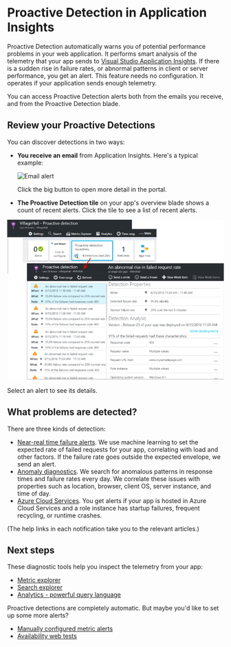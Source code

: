 <properties 
	pageTitle="Proactive detection in Application Insights | Microsoft Azure" 
	description="Application Insights performs automatic deep analysis of your app telemetry and warns you of potential problems." 
	services="application-insights" 
    documentationCenter="windows"
	authors="rakefetj" 
	manager="douge"/>

<tags 
	ms.service="application-insights" 
	ms.workload="tbd" 
	ms.tgt_pltfrm="ibiza" 
	ms.devlang="na" 
	ms.topic="article" 
	ms.date="08/15/2016" 
	ms.author="awills"/>

#  Proactive Detection in Application Insights

 Proactive Detection automatically warns you of potential performance problems in your web application. It performs smart analysis of the telemetry that your app sends to [Visual Studio Application Insights](app-insights-overview.md). If there is a sudden rise in failure rates, or abnormal patterns in client or server performance, you get an alert. This feature needs no configuration. It operates if your application sends enough telemetry.

You can access Proactive Detection alerts both from the emails you receive, and from the Proactive Detection blade.



## Review your Proactive Detections

You can discover detections in two ways:

* **You receive an email** from Application Insights. Here's a typical example:

    ![Email alert](./media/app-insights-proactive-detection/03.png)

    Click the big button to open more detail in the portal.

* **The Proactive Detection tile** on your app's overview blade shows a count of recent alerts. Click the tile to see a list of recent alerts.

![View recent detections](./media/app-insights-proactive-detection/04.png)

Select an alert to see its details.


## What problems are detected?

There are three kinds of detection:

* [Near-real time failure alerts](app-insights-proactive-failure-diagnostics.md). We use machine learning to set the expected rate of failed requests for your app, correlating with load and other factors. If the failure rate goes outside the expected envelope, we send an alert.
* [Anomaly diagnostics](app-insights-proactive-anomaly-diagnostics.md). We search for anomalous patterns in response times and failure rates every day. We correlate these issues with properties such as location, browser, client OS, server instance, and time of day.
* [Azure Cloud Services](https://azure.microsoft.com/blog/proactive-notifications-on-cloud-service-issues-with-azure-diagnostics-and-application-insights/). You get alerts if your app is hosted in Azure Cloud Services and a role instance has startup failures, frequent recycling, or runtime crashes.

(The help links in each notification take you to the relevant articles.)


## Next steps

These diagnostic tools help you inspect the telemetry from your app:

* [Metric explorer](app-insights-metrics-explorer.md)
* [Search explorer](app-insights-diagnostic-search.md)
* [Analytics - powerful query language](app-insights-analytics-tour.md)

Proactive detections are completely automatic. But maybe you'd like to set up some more alerts?

* [Manually configured metric alerts](app-insights-alerts.md)
* [Availability web tests](app-insights-monitor-web-app-availability.md) 


